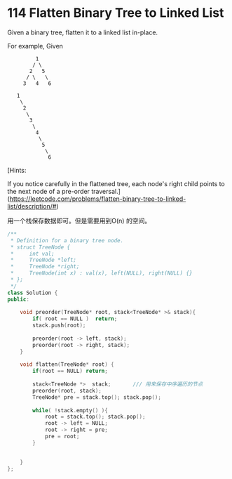 # 114 Flatten Binary Tree to Linked List

Given a binary tree, flatten it to a linked list in-place.

For example,
Given

```
         1
        / \
       2   5
      / \   \
     3   4   6

```

```
   1
    \
     2
      \
       3
        \
         4
          \
           5
            \
             6

```

[Hints:

If you notice carefully in the flattened tree, each node's right child points to the next node of a pre-order traversal.](https://leetcode.com/problems/flatten-binary-tree-to-linked-list/description/#)

用一个栈保存数据即可。但是需要用到O(n) 的空间。

```cpp
/**
 * Definition for a binary tree node.
 * struct TreeNode {
 *     int val;
 *     TreeNode *left;
 *     TreeNode *right;
 *     TreeNode(int x) : val(x), left(NULL), right(NULL) {}
 * };
 */
class Solution {
public:
    
    void preorder(TreeNode* root, stack<TreeNode* >& stack){
        if( root == NULL )  return;
        stack.push(root);
                
        preorder(root -> left, stack);
        preorder(root -> right, stack);       
    }
    
    void flatten(TreeNode* root) {
        if(root == NULL) return;
        
        stack<TreeNode *>  stack;       /// 用来保存中序遍历的节点
        preorder(root, stack);
        TreeNode* pre = stack.top(); stack.pop();
        
        while( !stack.empty() ){
            root = stack.top(); stack.pop();
            root -> left = NULL;
            root -> right = pre;
            pre = root;
        }  
        

    }
};
```







